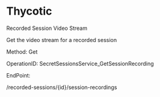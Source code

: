 #     Thycotic


Recorded Session Video Stream

Get the video stream for a recorded session

Method: Get

OperationID: SecretSessionsService_GetSessionRecording

EndPoint:

/recorded-sessions/{id}/session-recordings

